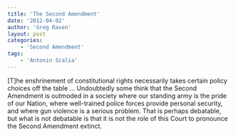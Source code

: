 ```yaml
---
title: 'The Second Amendment'
date: '2012-04-02'
author: 'Greg Raven'
layout: post
categories:
    - 'Second Amendment'
tags:
    - 'Antonin Scalia'
---
```


\[T\]he enshrinement of constitutional rights necessarily takes certain policy choices off the table … Undoubtedly some think that the Second Amendment is outmoded in a society where our standing army is the pride of our Nation, where well-trained police forces provide personal security, and where gun violence is a serious problem. That is perhaps debatable, but what is not debatable is that it is not the role of this Court to pronounce the Second Amendment extinct.